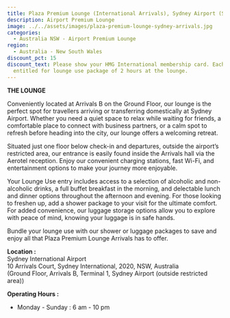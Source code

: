 ```yaml
---
title: Plaza Premium Lounge (International Arrivals), Sydney Airport (SYD)
description: Airport Premium Lounge
image: ../../assets/images/plaza-premium-lounge-sydney-arrivals.jpg
categories:
  - Australia NSW - Airport Premium Lounge
region:
  - Australia - New South Wales
discount_pct: 15
discount_text: Please show your HMG International membership card. Each visit is
  entitled for lounge use package of 2 hours at the lounge.
---
```

**THE LOUNGE**

Conveniently located at Arrivals B on the Ground Floor, our lounge is the perfect spot for travellers arriving or transferring domestically at Sydney Airport. Whether you need a quiet space to relax while waiting for friends, a comfortable place to connect with business partners, or a calm spot to refresh before heading into the city, our lounge offers a welcoming retreat.

Situated just one floor below check-in and departures, outside the airport’s restricted area, our entrance is easily found inside the Arrivals hall via the Aerotel reception. Enjoy our convenient charging stations, fast Wi-Fi, and entertainment options to make your journey more enjoyable.

Your Lounge Use entry includes access to a selection of alcoholic and non-alcoholic drinks, a full buffet breakfast in the morning, and delectable lunch and dinner options throughout the afternoon and evening. For those looking to freshen up, add a shower package to your visit for the ultimate comfort. For added convenience, our luggage storage options allow you to explore with peace of mind, knowing your luggage is in safe hands.

Bundle your lounge use with our shower or luggage packages to save and enjoy all that Plaza Premium Lounge Arrivals has to offer.

**Location :**\
Sydney International Airport\
10 Arrivals Court, Sydney International, 2020, NSW, Australia\
(Ground Floor, Arrivals B, Terminal 1, Sydney Airport (outside restricted area))

**Operating Hours :**

* Monday - Sunday : 6 am - 10 pm
